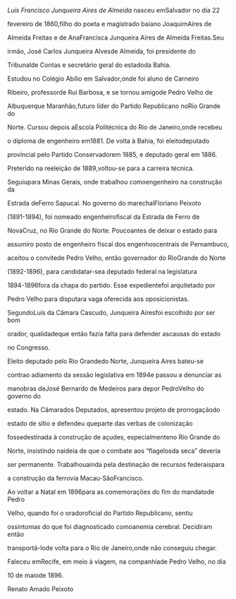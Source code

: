 

*Luís Francisco Junqueira Aires de Almeida* nasceu emSalvador no dia 22

fevereiro de 1860,filho do poeta e magistrado baiano JoaquimAires de

Almeida Freitas e de AnaFrancisca Junqueira Aires de Almeida Freitas.Seu

irmão, José Carlos Junqueira Alvesde Almeida, foi presidente do

Tribunalde Contas e secretário geral do estadoda Bahia.



Estudou no Colégio Abílio em Salvador,onde foi aluno de Carneiro

Ribeiro, professorde Rui Barbosa, e se tornou amigode Pedro Velho de

Albuquerque Maranhão,futuro líder do Partido Republicano noRio Grande do

Norte. Cursou depois aEscola Politécnica do Rio de Janeiro,onde recebeu

o diploma de engenheiro em1881. De volta à Bahia, foi eleitodeputado

provincial pelo Partido Conservadorem 1885, e deputado geral em 1886.



Preterido na reeleição de 1889,voltou-se para a carreira técnica.

Seguiupara Minas Gerais, onde trabalhou comoengenheiro na construção da

Estrada deFerro Sapucaí. No governo do marechalFloriano Peixoto

(1891-1894), foi nomeado engenheirofiscal da Estrada de Ferro de

NovaCruz, no Rio Grande do Norte. Poucoantes de deixar o estado para

assumiro posto de engenheiro fiscal dos engenhoscentrais de Pernambuco,

aceitou o convitede Pedro Velho, então governador do RioGrande do Norte

(1892-1896), para candidatar-sea deputado federal na legislatura

1894-1896fora da chapa do partido. Esse expedientefoi arquitetado por

Pedro Velho para disputara vaga oferecida aos oposicionistas.

SegundoLuís da Câmara Cascudo, Junqueira Airesfoi escolhido por ser bom

orador, qualidadeque então fazia falta para defender ascausas do estado

no Congresso.



Eleito deputado pelo Rio Grandedo Norte, Junqueira Aires bateu-se

contrao adiamento da sessão legislativa em 1894e passou a denunciar as

manobras deJosé Bernardo de Medeiros para depor PedroVelho do governo do

estado. Na Câmarados Deputados, apresentou projeto de prorrogaçãodo

estado de sítio e defendeu queparte das verbas de colonização

fossedestinada à construção de açudes, especialmenteno Rio Grande do

Norte, insistindo naideia de que o combate aos “flagelosda seca” deveria

ser permanente. Trabalhouainda pela destinação de recursos federaispara

a construção da ferrovia Macau-SãoFrancisco.



Ao voltar a Natal em 1896para as comemorações do fim do mandatode Pedro

Velho, quando foi o oradoroficial do Partido Republicano, sentiu

ossintomas do que foi diagnosticado comoanemia cerebral. Decidiram então

transportá-lode volta para o Rio de Janeiro,onde não conseguiu chegar.

Faleceu emRecife, em meio à viagem, na companhiade Pedro Velho, no dia

10 de maiode 1896.



Renato Amado Peixoto



